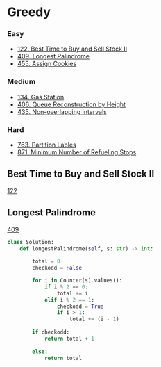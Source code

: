 # Greedy 
<!------------------------------------------------------------------------------------------------------------------------------------------------------>
### Easy
- [122. Best Time to Buy and Sell Stock II](#Best-Time-to-Buy-and-Sell-Stock-II)
- [409. Longest Palindrome](#Longest-Palindrome)
- [455. Assign Cookies](#Assign-Cookies)
### Medium
- [134. Gas Station](#Gas-Station)
- [406. Queue Reconstruction by Height](#Queue-Reconstruction-by-Height)
- [435. Non-overlapping intervals](#Non-overlapping-Intervals)
  
### Hard
- [763. Partition Lables](#Partition-Labels)
- [871. Minimum Number of Refueling Stops](#Minimum-Number-of-Refueling-Stops)
  
<!------------------------------------------------------------------------------------------------------------------------------------------------------>

## Best Time to Buy and Sell Stock II
[122](https://leetcode.com/problems/Best-Time-to-Buy-and-Sell-Stock-II/)

## Longest Palindrome
[409](https://leetcode.com/problems/Longest-Palindrome/)

```python
class Solution:
    def longestPalindrome(self, s: str) -> int:
        
        total = 0
        checkodd = False

        for i in Counter(s).values():
            if i % 2 == 0: 
                total += i
            elif i % 2 == 1:
                checkodd = True
                if i > 1:
                    total += (i - 1) 
        
        if checkodd:
            return total + 1
        
        else:
            return total
```
